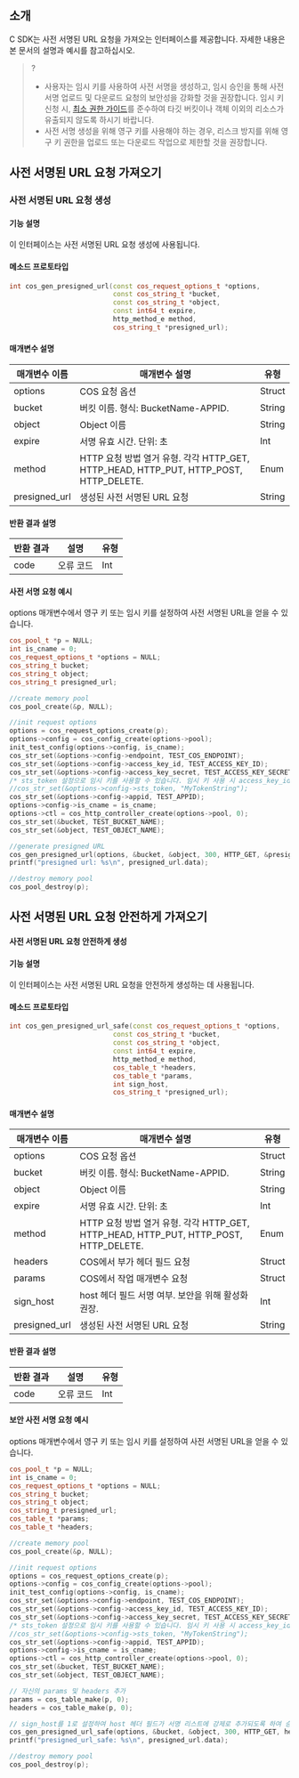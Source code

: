 ## 소개

C SDK는 사전 서명된 URL 요청을 가져오는 인터페이스를 제공합니다. 자세한 내용은 본 문서의 설명과 예시를 참고하십시오.

>?
> - 사용자는 임시 키를 사용하여 사전 서명을 생성하고, 임시 승인을 통해 사전 서명 업로드 및 다운로드 요청의 보안성을 강화할 것을 권장합니다. 임시 키 신청 시, [최소 권한 가이드](https://intl.cloud.tencent.com/document/product/436/32972)를 준수하여 타깃 버킷이나 객체 이외의 리소스가 유출되지 않도록 하시기 바랍니다.
> - 사전 서명 생성을 위해 영구 키를 사용해야 하는 경우, 리스크 방지를 위해 영구 키 권한을 업로드 또는 다운로드 작업으로 제한할 것을 권장합니다.
> 

## 사전 서명된 URL 요청 가져오기 

### 사전 서명된 URL 요청 생성

#### 기능 설명

이 인터페이스는 사전 서명된 URL 요청 생성에 사용됩니다.

#### 메소드 프로토타입

```cpp
int cos_gen_presigned_url(const cos_request_options_t *options,
                          const cos_string_t *bucket, 
                          const cos_string_t *object,
                          const int64_t expire,
                          http_method_e method,
                          cos_string_t *presigned_url);
```

#### 매개변수 설명

| 매개변수 이름      | 매개변수 설명                                                     | 유형   |
| ------------- | ------------------------------------------------------------ | ------ |
| options       | COS 요청 옵션                                                 | Struct |
| bucket        | 버킷 이름. 형식: BucketName-APPID. | String |
| object        | Object 이름                                                  | String |
| expire        | 서명 유효 시간. 단위: 초                                       | Int    |
| method        | HTTP 요청 방법 열거 유형. 각각 HTTP_GET, HTTP_HEAD, HTTP_PUT, HTTP_POST, HTTP_DELETE. | Enum   |
| presigned_url | 생성된 사전 서명된 URL 요청                                         | String |

#### 반환 결과 설명

| 반환 결과 | 설명   | 유형 |
| -------- | ------ | ---- |
| code     | 오류 코드 | Int  |

#### 사전 서명 요청 예시

options 매개변수에서 영구 키 또는 임시 키를 설정하여 사전 서명된 URL을 얻을 수 있습니다.

```cpp
cos_pool_t *p = NULL;
int is_cname = 0;
cos_request_options_t *options = NULL;
cos_string_t bucket;
cos_string_t object;
cos_string_t presigned_url;

//create memory pool
cos_pool_create(&p, NULL);

//init request options
options = cos_request_options_create(p);
options->config = cos_config_create(options->pool);
init_test_config(options->config, is_cname);
cos_str_set(&options->config->endpoint, TEST_COS_ENDPOINT);
cos_str_set(&options->config->access_key_id, TEST_ACCESS_KEY_ID);
cos_str_set(&options->config->access_key_secret, TEST_ACCESS_KEY_SECRET);
/* sts_token 설정으로 임시 키를 사용할 수 있습니다. 임시 키 사용 시 access_key_id와 access_key_secret은 모두 해당 임시 키의 SecretId와 SecretKey로 설정해야 합니다. */
//cos_str_set(&options->config->sts_token, "MyTokenString");
cos_str_set(&options->config->appid, TEST_APPID);
options->config->is_cname = is_cname;
options->ctl = cos_http_controller_create(options->pool, 0);
cos_str_set(&bucket, TEST_BUCKET_NAME);
cos_str_set(&object, TEST_OBJECT_NAME);

//generate presigned URL
cos_gen_presigned_url(options, &bucket, &object, 300, HTTP_GET, &presigned_url);
printf("presigned url: %s\n", presigned_url.data);

//destroy memory pool
cos_pool_destroy(p); 
```

## 사전 서명된 URL 요청 안전하게 가져오기 

#### 사전 서명된 URL 요청 안전하게 생성

#### 기능 설명

이 인터페이스는 사전 서명된 URL 요청을 안전하게 생성하는 데 사용됩니다.

#### 메소드 프로토타입

```cpp
int cos_gen_presigned_url_safe(const cos_request_options_t *options,
                          const cos_string_t *bucket, 
                          const cos_string_t *object,
                          const int64_t expire,
                          http_method_e method,
                          cos_table_t *headers,
                          cos_table_t *params,
                          int sign_host,
                          cos_string_t *presigned_url);
```

#### 매개변수 설명

| 매개변수 이름      | 매개변수 설명                                                     | 유형   |
| ------------- | ------------------------------------------------------------ | ------ |
| options       | COS 요청 옵션                                                 | Struct |
| bucket        | 버킷 이름. 형식: BucketName-APPID. | String |
| object        | Object 이름                                                  | String |
| expire        | 서명 유효 시간. 단위: 초                                       | Int    |
| method        | HTTP 요청 방법 열거 유형. 각각 HTTP_GET, HTTP_HEAD, HTTP_PUT, HTTP_POST, HTTP_DELETE. | Enum   |
| headers       | COS에서 부가 헤더 필드 요청                                             | Struct |
| params        | COS에서 작업 매개변수 요청                                             | Struct |
| sign_host     | host 헤더 필드 서명 여부. 보안을 위해 활성화 권장.                    | Int    |
| presigned_url | 생성된 사전 서명된 URL 요청                                         | String |

#### 반환 결과 설명

| 반환 결과 | 설명   | 유형 |
| -------- | ------ | ---- |
| code     | 오류 코드 | Int  |

#### 보안 사전 서명 요청 예시

options 매개변수에서 영구 키 또는 임시 키를 설정하여 사전 서명된 URL을 얻을 수 있습니다.

```cpp
cos_pool_t *p = NULL;
int is_cname = 0;
cos_request_options_t *options = NULL;
cos_string_t bucket;
cos_string_t object;
cos_string_t presigned_url;
cos_table_t *params;
cos_table_t *headers;

//create memory pool
cos_pool_create(&p, NULL);

//init request options
options = cos_request_options_create(p);
options->config = cos_config_create(options->pool);
init_test_config(options->config, is_cname);
cos_str_set(&options->config->endpoint, TEST_COS_ENDPOINT);
cos_str_set(&options->config->access_key_id, TEST_ACCESS_KEY_ID);
cos_str_set(&options->config->access_key_secret, TEST_ACCESS_KEY_SECRET);
/* sts_token 설정으로 임시 키를 사용할 수 있습니다. 임시 키 사용 시 access_key_id와 access_key_secret은 모두 해당 임시 키의 SecretId와 SecretKey로 설정해야 합니다. */
//cos_str_set(&options->config->sts_token, "MyTokenString");
cos_str_set(&options->config->appid, TEST_APPID);
options->config->is_cname = is_cname;
options->ctl = cos_http_controller_create(options->pool, 0);
cos_str_set(&bucket, TEST_BUCKET_NAME);
cos_str_set(&object, TEST_OBJECT_NAME);

// 자신의 params 및 headers 추가
params = cos_table_make(p, 0);
headers = cos_table_make(p, 0);

// sign_host를 1로 설정하여 host 헤더 필드가 서명 리스트에 강제로 추가되도록 하여 승인되지 않은 액세스를 방지할 것을 강력히 권장합니다.
cos_gen_presigned_url_safe(options, &bucket, &object, 300, HTTP_GET, headers, params, 1, &presigned_url);
printf("presigned_url_safe: %s\n", presigned_url.data);

//destroy memory pool
cos_pool_destroy(p); 
```
